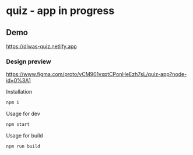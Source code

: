 # quiz - app in progress

## Demo
https://dlwas-quiz.netlify.app

### Design preview
https://www.figma.com/proto/vCM901vxptCPonHeEzh7sL/quiz-app?node-id=0%3A1


Installation
```javascript
npm i
```

Usage for dev
```javascript
npm start
```

Usage for build
```javascript
npm run build
```
